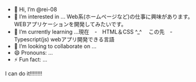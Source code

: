 - 👋 Hi, I’m @rei-08
- 👀 I’m interested in ... Web系(ホームページなど)の仕事に興味があります。WEBアプリケーションを開発してみたいです。
- 🌱 I’m currently learning ...現在　-　HTML＆CSS ^_^ 　この先　- Typescript(js) webアプリ開発できる言語
- 💞️ I’m looking to collaborate on ...
- 😄 Pronouns: ...
- ⚡ Fun fact: ...

<!---
rei-08/rei-08 is a ✨ special ✨ repository because its `README.md` (this file) appears on your GitHub profile.
You can click the Preview link to take a look at your changes.
--->
I can do it!!!!!!!!

